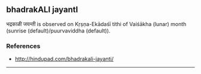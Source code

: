 ## bhadrakALI jayantI
भद्रकाळी जयन्ती is observed on Kṛṣṇa-Ekādaśī tithi of Vaiśākha (lunar) month (sunrise (default)/puurvaviddha (default)).


### References
* http://hindupad.com/bhadrakali-jayanti/


---
